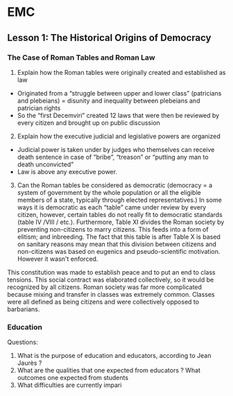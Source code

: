 
# EMC 

## Lesson 1: The Historical Origins of Democracy

### The Case of Roman Tables and Roman Law

1.  Explain how the Roman tables were originally created and established as law
-   Originated from a “struggle between upper and lower class” (patricians and plebeians) = disunity and inequality between plebeians and patrician rights
-   So the “first Decemviri” created 12 laws that were then be reviewed by every citizen and brought up on public discussion
2.  Explain how the executive judicial and legislative powers are organized
-   Judicial power is taken under by judges who themselves can receive death sentence in case of “bribe”, “treason” or “putting any man to death unconvicted”
-   Law is above any executive power.
3.  Can the Roman tables be considered as democratic (democracy = a system of government by the whole population or all the eligible members of a state, typically through elected representatives.)
In some ways it is democratic as each “table” came under review by every citizen, however, certain tables do not really fit to democratic standards (table IV /VIII / etc.). Furthermore, Table XI divides the Roman society by preventing non-citizens to marry citizens. This feeds into a form of elitism; and inbreeding. The fact that this table is after Table X  is based on sanitary reasons may mean that this division between citizens and non-citizens was based on eugenics and pseudo-scientific motivation. However it wasn't enforced. 

This constitution was made to establish peace and to put an end to class tensions. This social contract was elaborated collectively, so it would be recognized by all citizens. Roman society was far more complicated because mixing and transfer in classes was extremely common. Classes were all defined as being citizens and were collectively opposed to barbarians. 

### Education
Questions:

1. What is the purpose of education and educators, according to Jean Jaurès ?
2. What are the qualities that one expected from educators ? What outcomes one expected from students
3. What difficulties are currently impari
<!--stackedit_data:
eyJoaXN0b3J5IjpbLTE5MTc1NTk5MDUsMTg3MzM2MjYwNywtMz
MyMTg3MTg4LDczNzYwOTI2MSw0Mzg5ODQzMjUsLTE4MzU0ODc5
MDBdfQ==
-->